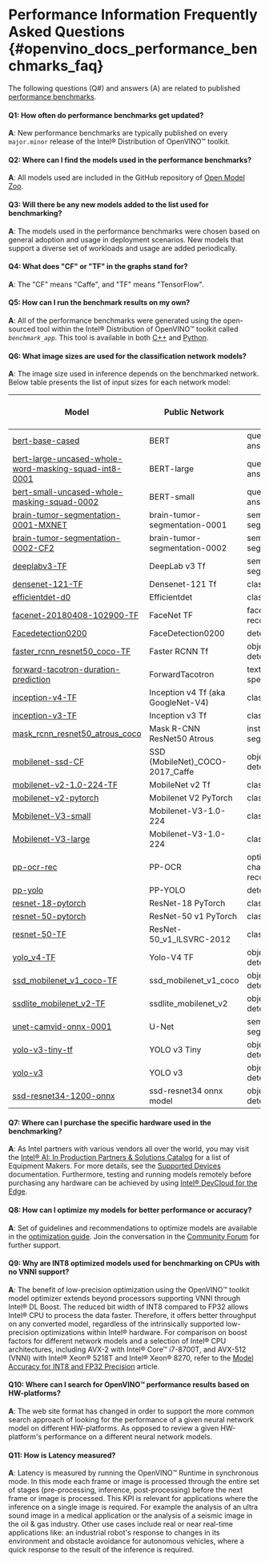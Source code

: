 # Performance Information Frequently Asked Questions {#openvino_docs_performance_benchmarks_faq}

The following questions (Q#) and answers (A) are related to published [performance benchmarks](./performance_benchmarks.md).

#### Q1: How often do performance benchmarks get updated?
**A**: New performance benchmarks are typically published on every `major.minor` release of the Intel® Distribution of OpenVINO™ toolkit.

#### Q2: Where can I find the models used in the performance benchmarks?
**A**: All models used are included in the GitHub repository of [Open Model Zoo](https://github.com/openvinotoolkit/open_model_zoo).

#### Q3: Will there be any new models added to the list used for benchmarking?
**A**: The models used in the performance benchmarks were chosen based on general adoption and usage in deployment scenarios. New models that support a diverse set of workloads and usage are added periodically.

#### Q4: What does "CF" or "TF" in the graphs stand for?
**A**: The "CF" means "Caffe", and "TF" means "TensorFlow".

#### Q5: How can I run the benchmark results on my own?
**A**: All of the performance benchmarks were generated using the open-sourced tool within the Intel® Distribution of OpenVINO™ toolkit called *`benchmark_app`*. This tool is available in both [C++](../../samples/cpp/benchmark_app/README.md) and [Python](../../tools/benchmark_tool/README.md).

#### Q6: What image sizes are used for the classification network models?
**A**: The image size used in inference depends on the benchmarked network. Below table presents the list of input sizes for each network model:

|   **Model**                                                                                                                        |   **Public Network**               |     **Task**                | **Input Size** (Height x Width)   |
|------------------------------------------------------------------------------------------------------------------------------------|------------------------------------|-----------------------------|-----------------------------------|
| [bert-base-cased](https://github.com/PaddlePaddle/PaddleNLP/tree/v2.1.1)                                                           | BERT                               | question / answer           | 124                               |
| [bert-large-uncased-whole-word-masking-squad-int8-0001](https://github.com/openvinotoolkit/open_model_zoo/tree/master/models/intel/bert-large-uncased-whole-word-masking-squad-int8-0001) | BERT-large  | question / answer | 384                   |
| [bert-small-uncased-whole-masking-squad-0002](https://github.com/openvinotoolkit/open_model_zoo/tree/master/models/intel/bert-small-uncased-whole-word-masking-squad-0002) | BERT-small | question / answer        | 384  |
| [brain-tumor-segmentation-0001-MXNET](https://github.com/openvinotoolkit/open_model_zoo/tree/master/models/public/brain-tumor-segmentation-0001) | brain-tumor-segmentation-0001 | semantic segmentation       | 128x128x128 |
| [brain-tumor-segmentation-0002-CF2](https://github.com/openvinotoolkit/open_model_zoo/tree/master/models/public/brain-tumor-segmentation-0002)   | brain-tumor-segmentation-0002 | semantic segmentation       | 128x128x128 |
| [deeplabv3-TF](https://github.com/openvinotoolkit/open_model_zoo/tree/master/models/public/deeplabv3)                                    |  DeepLab v3 Tf                        | semantic segmentation      | 513x513                          |
| [densenet-121-TF](https://github.com/openvinotoolkit/open_model_zoo/tree/master/models/public/densenet-121-tf)                  | Densenet-121 Tf                        | classification              | 224x224                 |
| [efficientdet-d0](https://github.com/openvinotoolkit/open_model_zoo/tree/master/models/public/efficientdet-d0-tf)               | Efficientdet                          | classification | 512x512 |
| [facenet-20180408-102900-TF](https://github.com/openvinotoolkit/open_model_zoo/tree/master/models/public/facenet-20180408-102900)        | FaceNet TF                            | face recognition            | 160x160                        |
| [Facedetection0200](https://github.com/openvinotoolkit/open_model_zoo/tree/master/models/intel/face-detection-0200)                | FaceDetection0200 | detection | 256x256 |
| [faster_rcnn_resnet50_coco-TF](https://github.com/openvinotoolkit/open_model_zoo/tree/master/models/public/faster_rcnn_resnet50_coco)    | Faster RCNN Tf                        | object detection            | 600x1024               |
| [forward-tacotron-duration-prediction](https://github.com/openvinotoolkit/open_model_zoo/tree/master/models/public/forward-tacotron) | ForwardTacotron | text to speech | 241 |
| [inception-v4-TF](https://github.com/openvinotoolkit/open_model_zoo/tree/master/models/public/googlenet-v4-tf)          | Inception v4 Tf (aka GoogleNet-V4)    | classification              | 299x299          |
| [inception-v3-TF](https://github.com/openvinotoolkit/open_model_zoo/tree/master/models/public/googlenet-v3)                | Inception v3 Tf                       | classification              | 299x299          |
| [mask_rcnn_resnet50_atrous_coco](https://github.com/openvinotoolkit/open_model_zoo/tree/master/models/public/mask_rcnn_resnet50_atrous_coco) | Mask R-CNN ResNet50 Atrous | instance segmentation | 800x1365 |
| [mobilenet-ssd-CF](https://github.com/openvinotoolkit/open_model_zoo/tree/master/models/public/mobilenet-ssd)                  | SSD (MobileNet)_COCO-2017_Caffe       | object detection            | 300x300             |
| [mobilenet-v2-1.0-224-TF](https://github.com/openvinotoolkit/open_model_zoo/tree/master/models/public/mobilenet-v2-1.0-224)        | MobileNet v2 Tf                       | classification              | 224x224             |
| [mobilenet-v2-pytorch](https://github.com/openvinotoolkit/open_model_zoo/tree/master/models/public/mobilenet-v2-pytorch )      | Mobilenet V2 PyTorch                  | classification              | 224x224               |
| [Mobilenet-V3-small](https://github.com/openvinotoolkit/open_model_zoo/tree/master/models/public/mobilenet-v3-small-1.0-224-tf) | Mobilenet-V3-1.0-224 | classifier | 224x224 |
| [Mobilenet-V3-large](https://github.com/openvinotoolkit/open_model_zoo/tree/master/models/public/mobilenet-v3-large-1.0-224-tf) | Mobilenet-V3-1.0-224 | classifier | 224x224 |
| [pp-ocr-rec](https://github.com/PaddlePaddle/PaddleOCR/tree/release/2.1/)                                                       | PP-OCR | optical character recognition | 32x640 |
| [pp-yolo](https://github.com/PaddlePaddle/PaddleDetection/tree/release/2.1)                                                     | PP-YOLO                                | detection | 640x640 |
| [resnet-18-pytorch](https://github.com/openvinotoolkit/open_model_zoo/tree/master/models/public/resnet-18-pytorch)                  | ResNet-18 PyTorch                     | classification              | 224x224             |
| [resnet-50-pytorch](https://github.com/openvinotoolkit/open_model_zoo/tree/master/models/public/resnet-50-pytorch)              | ResNet-50 v1 PyTorch                  | classification              | 224x224                        |
| [resnet-50-TF](https://github.com/openvinotoolkit/open_model_zoo/tree/master/models/public/resnet-50-tf)                  | ResNet-50_v1_ILSVRC-2012              | classification              | 224x224             |
| [yolo_v4-TF](https://github.com/openvinotoolkit/open_model_zoo/tree/master/models/public/yolo-v4-tf)                            | Yolo-V4 TF                            |  object detection          | 608x608                        |
| [ssd_mobilenet_v1_coco-TF](https://github.com/openvinotoolkit/open_model_zoo/tree/master/models/public/ssd_mobilenet_v1_coco)   | ssd_mobilenet_v1_coco                 | object detection            | 300x300                        |
| [ssdlite_mobilenet_v2-TF](https://github.com/openvinotoolkit/open_model_zoo/tree/master/models/public/ssdlite_mobilenet_v2)     | ssdlite_mobilenet_v2                  | object detection            | 300x300                        |
| [unet-camvid-onnx-0001](https://github.com/openvinotoolkit/open_model_zoo/tree/master/models/intel/unet-camvid-onnx-0001) | U-Net  | semantic segmentation       | 368x480                        |
| [yolo-v3-tiny-tf](https://github.com/openvinotoolkit/open_model_zoo/tree/master/models/public/yolo-v3-tiny-tf)                 | YOLO v3 Tiny                          | object detection            | 416x416 |
| [yolo-v3](https://github.com/openvinotoolkit/open_model_zoo/tree/master/models/public/yolo-v3-tf)                               | YOLO v3                               | object detection            | 416x416 |
| [ssd-resnet34-1200-onnx](https://github.com/openvinotoolkit/open_model_zoo/tree/master/models/public/ssd-resnet34-1200-onnx)   | ssd-resnet34 onnx model               | object detection            | 1200x1200 |

#### Q7: Where can I purchase the specific hardware used in the benchmarking?
**A**: As Intel partners with various vendors all over the world, you may visit the [Intel® AI: In Production Partners & Solutions Catalog](https://www.intel.com/content/www/us/en/internet-of-things/ai-in-production/partners-solutions-catalog.html) for a list of Equipment Makers. For more details, see the [Supported Devices](../OV_Runtime_UG/supported_plugins/Supported_Devices.md) documentation. Furthermore, testing and running models remotely before purchasing any hardware can be achieved  by using [Intel® DevCloud for the Edge](http://devcloud.intel.com/edge/).

#### Q8: How can I optimize my models for better performance or accuracy?
**A**: Set of guidelines and recommendations to optimize models are available in the [optimization guide](../optimization_guide/dldt_optimization_guide.md). Join the conversation in the [Community Forum](https://software.intel.com/en-us/forums/intel-distribution-of-openvino-toolkit) for further support.

#### Q9: Why are INT8 optimized models used for benchmarking on CPUs with no VNNI support?
**A**: The benefit of low-precision optimization using the OpenVINO™ toolkit model optimizer extends beyond processors supporting VNNI through Intel® DL Boost. The reduced bit width of INT8 compared to FP32 allows Intel® CPU to process the data faster. Therefore, it offers better throughput on any converted model, regardless of the intrinsically supported low-precision optimizations within Intel® hardware. For comparison on boost factors for different network models and a selection of Intel® CPU architectures, including AVX-2 with Intel® Core™ i7-8700T, and AVX-512 (VNNI) with Intel® Xeon® 5218T and Intel® Xeon® 8270, refer to the [Model Accuracy for INT8 and FP32 Precision](performance_int8_vs_fp32.md) article.

#### Q10: Where can I search for OpenVINO™ performance results based on HW-platforms?
**A**: The web site format has changed in order to support the more common search approach of looking for the performance of a given neural network model on different HW-platforms. As opposed to review a given HW-platform's performance on a different neural network models.

#### Q11: How is Latency measured?
**A**: Latency is measured by running the OpenVINO™ Runtime in synchronous mode. In this mode each frame or image is processed through the entire set of stages (pre-processing, inference, post-processing) before the next frame or image is processed. This KPI is relevant for applications where the inference on a single image is required. For example the analysis of an ultra sound image in a medical application or the analysis of a seismic image in the oil & gas industry. Other use cases include real or near real-time applications like: an industrial robot's response to changes in its environment and obstacle avoidance for autonomous vehicles, where a quick response to the result of the inference is required.
